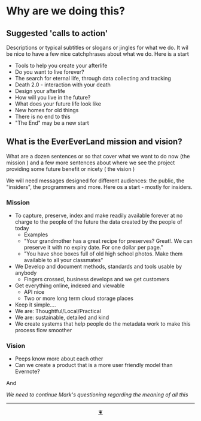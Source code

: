 # Why are we doing this?


## Suggested 'calls to action'

Descriptions or typical subtitles or slogans or jingles for what we do. It wil be nice to have a few nice catchphrases about what we do. Here is a start

* Tools to help you create your afterlife
* Do you want to live forever?
* The search for eternal life, through data collecting and tracking
* Death 2.0 - interaction with your death
* Design your afterlife
* How will you live in the future?
* What does your future life look like
* New homes for old things
* There is no end to this
* "The End" may be a new start


## What is the EverEverLand mission and vision?

What are a dozen sentences or so that cover what we want to do now (the mission ) and a few more sentences about where we see the project providing some future benefit or nicety ( the vision )

We will need messages designed for different audiences: the public, the "insiders", the programmers and more. Here os a start - mostly for insiders.

### Mission

* To capture, preserve, index and make readily available forever at no charge to the people of the future the data created by the people of today
	* Examples
	* "Your grandmother has a great recipe for preserves? Great!. We can preserve it with no expiry date. For one dollar per page."
	* "You have shoe boxes full of old high school photos. Make them available to all your classmates"
* We Develop and document methods, standards and tools usable by anybody
	* Fingers crossed, business develops and we get customers
* Get everything online, indexed and viewable
	* API nice
	* Two or more long term cloud storage places
* Keep it simple....
* We are: Thoughtful/Local/Practical
* We are: sustainable, detailed and kind
* We create systems that help people do the metadata work to make this process flow smoother


### Vision

* Peeps know more about each other
* Can we create a product that is a more user friendly model than Evernote?


And

_We need to continue Mark's questioning regarding the meaning of all this_



***

<center title="hello!" ><a href=javascript:window.scrollTo(0,0); class=aDingbat title="Go to top of page" > ❦ </a></center>
